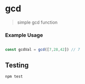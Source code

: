 # gcd
 > simple gcd function


### Example Usage

```js

const gcdVal = gcd([7,28,42]) // 7
```

## Testing

``
npm test
``
